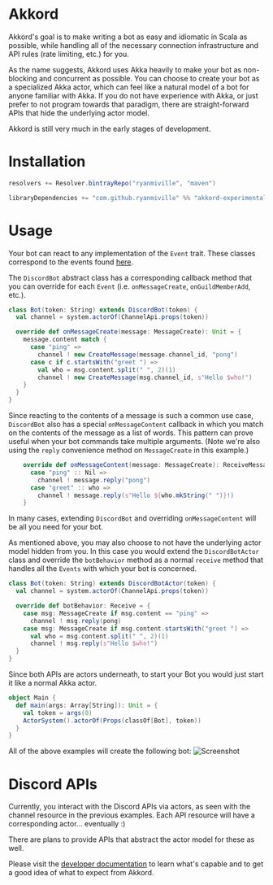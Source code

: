 # Akkord
Akkord's goal is to make writing a bot as easy and idiomatic in Scala as possible, while handling all of the necessary connection infrastructure and API rules (rate limiting, etc.) for you.

As the name suggests, Akkord uses Akka heavily to make your bot as non-blocking and concurrent as possible. You can choose to create your bot as a specialized Akka actor, which can feel like a natural model of a bot for anyone familiar with Akka. If you do not have experience with Akka, or just prefer to not program towards that paradigm, there are straight-forward APIs that hide the underlying actor model.

Akkord is still very much in the early stages of development.

# Installation
```scala
resolvers += Resolver.bintrayRepo("ryanmiville", "maven")

libraryDependencies += "com.github.ryanmiville" %% "akkord-experimental" % "0.1"
```

# Usage
Your bot can react to any implementation of the `Event` trait. These classes correspond to the events found [here](https://discordapp.com/developers/docs/topics/gateway#events).

The `DiscordBot` abstract class has a corresponding callback method that you can override for each `Event` (i.e. `onMessageCreate`, `onGuildMemberAdd`, etc.).
```scala
class Bot(token: String) extends DiscordBot(token) {
  val channel = system.actorOf(ChannelApi.props(token))

  override def onMessageCreate(message: MessageCreate): Unit = {
    message.content match {
      case "ping" =>
        channel ! new CreateMessage(message.channel_id, "pong")
      case c if c.startsWith("greet ") =>
        val who = msg.content.split(" ", 2)(1)
        channel ! new CreateMessage(msg.channel_id, s"Hello $who!")
    }
  }
}
```
Since reacting to the contents of a message is such a common use case, `DiscordBot` also has a special `onMessageContent` callback in which you match on the contents of the message as a list of words. This pattern can prove useful when your bot commands take multiple arguments. (Note we're also using the `reply` convenience method on `MessageCreate` in this example.)
```scala
    override def onMessageContent(message: MessageCreate): ReceiveMessageContent = {
      case "ping" :: Nil =>
        channel ! message.reply("pong")
      case "greet" :: who =>
        channel ! message.reply(s"Hello ${who.mkString(" ")}!)
    }
```
In many cases, extending `DiscordBot` and overriding `onMessageContent` will be all you need for your bot.

As mentioned above, you may also choose to not have the underlying actor model hidden from you. In this case you would extend the `DiscordBotActor` class and override the `botBehavior` method as a normal `receive` method that handles all the `Events` with which your bot is concerned.
```scala
class Bot(token: String) extends DiscordBotActor(token) {
  val channel = system.actorOf(ChannelApi.props(token))

  override def botBehavior: Receive = {
    case msg: MessageCreate if msg.content == "ping" =>
      channel ! msg.reply(pong)
    case msg: MessageCreate if msg.content.startsWith("greet ") =>
      val who = msg.content.split(" ", 2)(1)
      channel ! msg.reply(s"Hello $who!")
  }
}
```

Since both APIs are actors underneath, to start your Bot you would just start it like a normal Akka actor.
```scala
object Main {
  def main(args: Array[String]): Unit = {
    val token = args(0)
    ActorSystem().actorOf(Props(classOf[Bot], token))
  }
}
```
All of the above examples will create the following bot:
![Screenshot](https://user-images.githubusercontent.com/2359050/28999933-e2e703f6-7a28-11e7-8e92-11445b1ce8f4.png)

# Discord APIs
Currently, you interact with the Discord APIs via actors, as seen with the channel resource in the previous examples. Each API resource will have a corresponding actor... eventually :)

There are plans to provide APIs that abstract the actor model for these as well.

Please visit the [developer documentation](https://discordapp.com/developers/docs/intro) to learn what's capable and to get a good idea of what to expect from Akkord.
